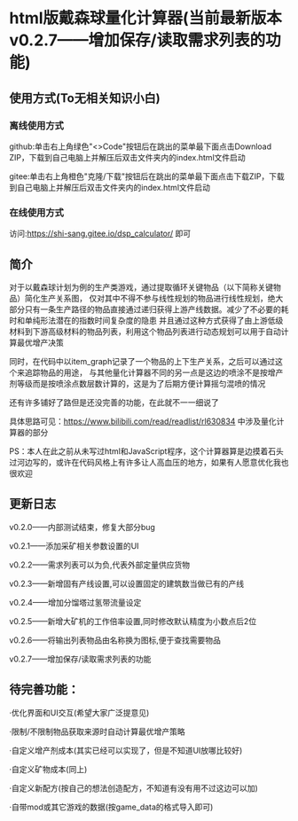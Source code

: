 # html版戴森球量化计算器(当前最新版本v0.2.7——增加保存/读取需求列表的功能)
## 使用方式(To无相关知识小白)
### 离线使用方式
github:单击右上角绿色"<>Code"按钮后在跳出的菜单最下面点击Download ZIP，下载到自己电脑上并解压后双击文件夹内的index.html文件启动

gitee:单击右上角橙色"克隆/下载"按钮后在跳出的菜单最下面点击下载ZIP，下载到自己电脑上并解压后双击文件夹内的index.html文件启动
### 在线使用方式
访问:https://shi-sang.gitee.io/dsp_calculator/ 即可
## 简介
对于以戴森球计划为例的生产类游戏，通过提取循环关键物品（以下简称关键物品）简化生产关系图，
仅对其中不得不参与线性规划的物品进行线性规划，绝大部分只有一条生产路径的物品直接通过递归获得上游产线数据。减少了不必要的耗时和单纯形法潜在的指数时间复杂度的隐患
并且通过这种方式获得了由上游低级材料到下游高级材料的物品列表，利用这个物品列表进行动态规划可以用于自动计算最优增产决策

同时，在代码中以item_graph记录了一个物品的上下生产关系，之后可以通过这个来追踪物品的用途，
与其他量化计算器不同的另一点是这边的喷涂不是按增产剂等级而是按喷涂点数层数计算的，这是为了后期方便计算摇匀混喷的情况

还有许多铺好了路但是还没完善的功能，在此就不一一细说了

具体思路可见：https://www.bilibili.com/read/readlist/rl630834 中涉及量化计算器的部分

PS：本人在此之前从未写过html和JavaScript程序，这个计算器算是边摸着石头过河边写的，或许在代码风格上有许多让人高血压的地方，如果有人愿意优化我也很欢迎

## 更新日志
v0.2.0——内部测试结束，修复大部分bug

v0.2.1——添加采矿相关参数设置的UI

v0.2.2——需求列表可以为负,代表外部定量供应货物

v0.2.3——新增固有产线设置,可以设置固定的建筑数当做已有的产线

v0.2.4——增加分馏塔过氢带流量设定

v0.2.5——新增大矿机的工作倍率设置,同时修改默认精度为小数点后2位

v0.2.6——将输出列表物品由名称换为图标,便于查找需要物品

v0.2.7——增加保存/读取需求列表的功能
## 待完善功能：
·优化界面和UI交互(希望大家广泛提意见)

·限制/不限制物品获取来源时自动计算最优增产策略

·自定义增产剂成本(其实已经可以实现了，但是不知道UI放哪比较好)

·自定义矿物成本(同上)

·自定义新配方(按自己的想法创造配方，不知道有没有用不过这边可以加)

·自带mod或其它游戏的数据(按game_data的格式导入即可)